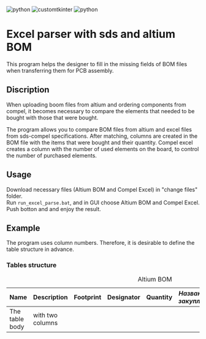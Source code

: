 ![python](https://img.shields.io/badge/python-3.11.3-blue)
![customtkinter](https://img.shields.io/badge/customtkinter-5.2.0-blue)
![python](https://img.shields.io/badge/mypy-1.4.1-blue)


# Excel parser with sds and altium BOM
This program helps the designer to fill in the missing fields of BOM files when transferring them for PCB assembly.

## Discription
When uploading boom files from altium and ordering components from compel, it becomes necessary to compare the elements that needed to be bought with those that were bought.

The program allows you to compare BOM files from altium and excel files from sds-compel specifications. After matching, columns are created in the BOM file with the items that were bought and their quantity. Compel excel creates a column with the number of used elements on the board, to control the number of purchased elements.

## Usage
Download necessary files (Altium BOM and Compel Excel) in "change files" folder.<br>
Run `run_excel_parse.bat`, and in GUI choose Altium BOM and Compel Excel. Push botton and and enjoy the result.

## Example
The program uses column numbers. Therefore, it is desirable to define the table structure in advance.
### Tables structure
<table>
  <caption>Altium BOM</caption>
  <thead>
    <tr>
      <th scope="col">Name</th>
      <th scope="col">Description</th>
      <th scope="col">Footprint</th>
      <th scope="col">Designator</th>
      <th scope="col">Quantity</th>
      <th scope="col"><i>Название/закуплено</i></th>
      <th scope="col"><i>Количество</i></th>
      <th scope="col"><i>Примечание</i></th>
    </tr>
  </thead>
  <tbody>
    <tr>
      <td>The table body</td>
      <td>with two columns</td>
    </tr>
  </tbody>
</table>
